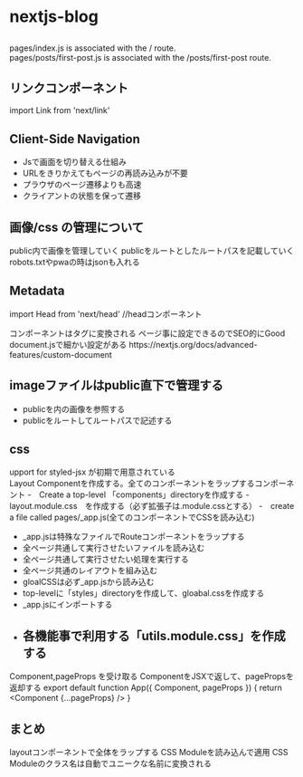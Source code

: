 # nextjs-blog



##  
pages/index.js is associated with the / route.<br>
pages/posts/first-post.js is associated with the /posts/first-post route.<br>

## リンクコンポーネント
import Link from 'next/link'

## Client-Side Navigation
- Jsで画面を切り替える仕組み
- URLをきりかえてもページの再読み込みが不要
- プラウザのページ遷移よりも高速
- クライアントの状態を保って遷移

## 画像/css の管理について
public内で画像を管理していく
publicをルートとしたルートパスを記載していく
robots.txtやpwaの時はjsonも入れる


## Metadata
import Head from 'next/head' //headコンポーネント
<Head>コンポーネントは<head>タグに変換される
ページ事に設定できるのでSEO的にGood
document.jsで細かい設定がある
https://nextjs.org/docs/advanced-features/custom-document

## imageファイルはpublic直下で管理する
- publicを内の画像を参照する
- publicをルートしてルートパスで記述する

## css
upport for styled-jsx が初期で用意されている<br>
Layout Componentを作成する。全てのコンポーネントをラップするコンポーネント
-　Create a top-level 「components」directoryを作成する
-　layout.module.css　を作成する（必ず拡張子は.module.cssとする）
-　create a file called pages/_app.js(全てのコンポーネントでCSSを読み込む)
 - _app.jsは特殊なファイルでRouteコンポーネントをラップする
 - 全ページ共通して実行させたいファイルを読み込む
 - 全ページ共通して実行させたい処理を実行する
 - 全ページ共通のレイアウトを組み込む
- gloalCSSは必ず_app.jsから読み込む
 - top-levelに「styles」directoryを作成して、gloabal.cssを作成する
 - _app.jsにインポートする
- 各機能事で利用する「utils.module.css」を作成する
  - 
 
Component,pageProps を受け取る
ComponentをJSXで返して、pagePropsを返却する
export default function App({ Component, pageProps }) {
  return <Component {...pageProps} />
}


## まとめ
layoutコンポーネントで全体をラップする
CSS Moduleを読み込んで適用
CSS Moduleのクラス名は自動でユニークな名前に変換される








